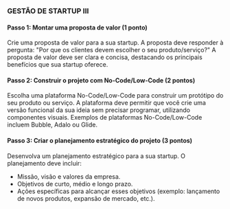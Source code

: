 ### **GESTÃO DE STARTUP III**
#### Passo 1: **Montar uma proposta de valor** (1 ponto)
Crie uma proposta de valor para a sua startup. A proposta deve responder à pergunta: "Por que os clientes devem escolher o seu produto/serviço?" A proposta de valor deve ser clara e concisa, destacando os principais benefícios que sua startup oferece.

#### Passo 2: **Construir o projeto com No-Code/Low-Code** (2 pontos)
Escolha uma plataforma No-Code/Low-Code para construir um protótipo do seu produto ou serviço. A plataforma deve permitir que você crie uma versão funcional da sua ideia sem precisar programar, utilizando componentes visuais. Exemplos de plataformas No-Code/Low-Code incluem Bubble, Adalo ou Glide.

#### Passo 3: **Criar o planejamento estratégico do projeto** (3 pontos)
Desenvolva um planejamento estratégico para a sua startup. O planejamento deve incluir:
- Missão, visão e valores da empresa.
- Objetivos de curto, médio e longo prazo.
- Ações específicas para alcançar esses objetivos (exemplo: lançamento de novos produtos, expansão de mercado, etc.).
